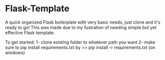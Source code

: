# Flask-Template
A quick organized Flask boilerplate with very basic needs, just clone and it's ready to go!
This was made due to my fustration of needing simple but yet effective Flask template.

To get started: 
1- clone existing folder to whatever path you want
2- make sure to pip install requirements.txt by >> pip install -r requirements.txt (on windows)
